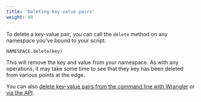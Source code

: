 ```yaml
---
title: 'Deleting key-value pairs'
weight: 80
---
```


To delete a key-value pair, you can call the `delete` method on any
namespace you've bound to your script:

`NAMESPACE.delete(key)`

This will remove the key and value from your namespace. As with any
operations, it may take some time to see that they key has been deleted from
various points at the edge.

You can also [delete key-value pairs from the command line with
Wrangler](https://developers.cloudflare.com/workers/tooling/wrangler/kv_commands/#kv-key)
or [via the
API](https://api.cloudflare.com/#workers-kv-namespace-delete-key-value-pair).